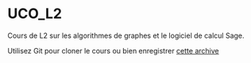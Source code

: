 # UCO_L2

Cours de L2 sur les algorithmes de graphes et le logiciel de calcul Sage.

Utilisez Git pour cloner le cours ou bien enregistrer [cette archive](https://github.com/Informathix/UCO_L2/archive/master.zip)
